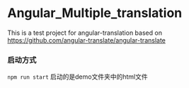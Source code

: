 # Angular_Multiple_translation

This is a test project for angular-translation based on https://github.com/angular-translate/angular-translate

### 启动方式

 `npm run start`
 启动的是demo文件夹中的html文件